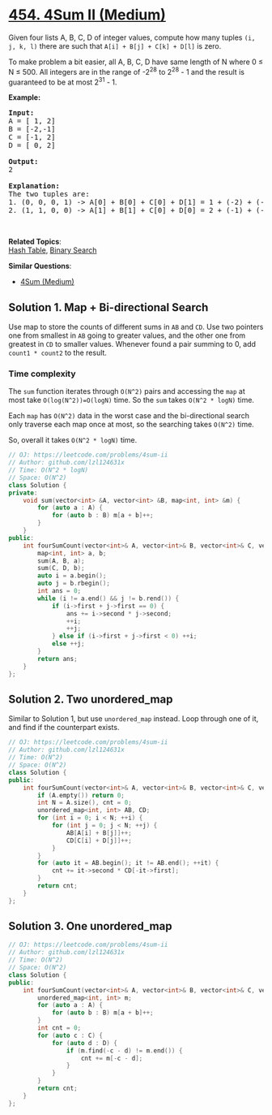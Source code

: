 # [454. 4Sum II (Medium)](https://leetcode.com/problems/4sum-ii/)

<p>Given four lists A, B, C, D of integer values, compute how many tuples <code>(i, j, k, l)</code> there are such that <code>A[i] + B[j] + C[k] + D[l]</code> is zero.</p>

<p>To make problem a bit easier, all A, B, C, D have same length of N where 0 ≤ N ≤ 500. All integers are in the range of -2<sup>28</sup> to 2<sup>28</sup> - 1 and the result is guaranteed to be at most 2<sup>31</sup> - 1.</p>

<p><b>Example:</b></p>

<pre><b>Input:</b>
A = [ 1, 2]
B = [-2,-1]
C = [-1, 2]
D = [ 0, 2]

<b>Output:</b>
2

<b>Explanation:</b>
The two tuples are:
1. (0, 0, 0, 1) -&gt; A[0] + B[0] + C[0] + D[1] = 1 + (-2) + (-1) + 2 = 0
2. (1, 1, 0, 0) -&gt; A[1] + B[1] + C[0] + D[0] = 2 + (-1) + (-1) + 0 = 0
</pre>

<p>&nbsp;</p>


**Related Topics**:  
[Hash Table](https://leetcode.com/tag/hash-table/), [Binary Search](https://leetcode.com/tag/binary-search/)

**Similar Questions**:
* [4Sum (Medium)](https://leetcode.com/problems/4sum/)

## Solution 1. Map + Bi-directional Search

Use map to store the counts of different sums in `AB` and `CD`. Use two pointers one from smallest in `AB` going to greater values, and the other one from greatest in `CD` to smaller values. Whenever found a pair summing to 0, add `count1 * count2` to the result.

### Time complexity

The `sum` function iterates through `O(N^2)` pairs and accessing the `map` at most take `O(log(N^2))=O(logN)` time. So the `sum` takes `O(N^2 * logN)` time.

Each `map` has `O(N^2)` data in the worst case and the bi-directional search only traverse each map once at most, so the searching takes `O(N^2)` time.

So, overall it takes `O(N^2 * logN)` time.

```cpp
// OJ: https://leetcode.com/problems/4sum-ii
// Author: github.com/lzl124631x
// Time: O(N^2 * logN)
// Space: O(N^2)
class Solution {
private:
    void sum(vector<int> &A, vector<int> &B, map<int, int> &m) {
        for (auto a : A) {
            for (auto b : B) m[a + b]++;
        }
    }
public:
    int fourSumCount(vector<int>& A, vector<int>& B, vector<int>& C, vector<int>& D) {
        map<int, int> a, b;
        sum(A, B, a);
        sum(C, D, b);
        auto i = a.begin();
        auto j = b.rbegin();
        int ans = 0;
        while (i != a.end() && j != b.rend()) {
            if (i->first + j->first == 0) {
                ans += i->second * j->second;
                ++i;
                ++j;
            } else if (i->first + j->first < 0) ++i;
            else ++j;
        }
        return ans;
    }
};
```

## Solution 2. Two unordered_map

Similar to Solution 1, but use `unordered_map` instead. Loop through one of it, and find if the counterpart exists.

```cpp
// OJ: https://leetcode.com/problems/4sum-ii
// Author: github.com/lzl124631x
// Time: O(N^2)
// Space: O(N^2)
class Solution {
public:
    int fourSumCount(vector<int>& A, vector<int>& B, vector<int>& C, vector<int>& D) {
        if (A.empty()) return 0;
        int N = A.size(), cnt = 0;
        unordered_map<int, int> AB, CD;
        for (int i = 0; i < N; ++i) {
            for (int j = 0; j < N; ++j) {
                AB[A[i] + B[j]]++;
                CD[C[i] + D[j]]++; 
            }
        }
        for (auto it = AB.begin(); it != AB.end(); ++it) {
            cnt += it->second * CD[-it->first];
        }
        return cnt;
    }
};
```

## Solution 3. One unordered_map

```cpp
// OJ: https://leetcode.com/problems/4sum-ii
// Author: github.com/lzl124631x
// Time: O(N^2)
// Space: O(N^2)
class Solution {
public:
    int fourSumCount(vector<int>& A, vector<int>& B, vector<int>& C, vector<int>& D) {
        unordered_map<int, int> m;
        for (auto a : A) {
            for (auto b : B) m[a + b]++;
        }
        int cnt = 0;
        for (auto c : C) {
            for (auto d : D) {
                if (m.find(-c - d) != m.end()) {
                    cnt += m[-c - d];
                }
            }
        }
        return cnt;
    }
};
```
